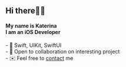 
  <h2>Hi there🙌🏻</h2> 
<h4> My name is Katerina <br/>
I am an iOS Developer</h4>


<p>
- 🍏 Swift, UIKit, SwiftUI <br/>
- 🔗 Open to collaboration on interesting project <br/>
- ✉️ Feel free to <a href="https://www.linkedin.com/in/katerina-karaoglu/">contact</a> me
</p>
